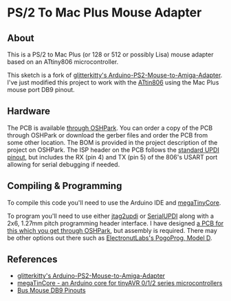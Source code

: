 # PS/2 To Mac Plus Mouse Adapter

## About
This is a PS/2 to Mac Plus (or 128 or 512 or possibly Lisa) mouse adapter based on an ATtiny806 microcontroller. 

This sketch is a fork of [glitterkitty's Arduino-PS2-Mouse-to-Amiga-Adapter](https://github.com/glitterkitty/Arduino-PS2-Mouse-to-Amiga-Adapter). I've just modified this project to work with the [ATtin806](https://www.microchip.com/en-us/product/attiny806) using the Mac Plus mouse port DB9 pinout. 

## Hardware
The PCB is available [through OSHPark](https://oshpark.com/shared_projects/Ghm76ref). You can order a copy of the PCB through OSHPark or download the gerber files and order the PCB from some other location. The BOM is provided in the project description of the project on OSHPark. The ISP header on the PCB follows the [standard UPDI pinout](https://onlinedocs.microchip.com/pr/GUID-DDB0017E-84E3-4E77-AAE9-7AC4290E5E8B-en-US-4/index.html?GUID-9B349315-2842-4189-B88C-49F4E1055D7F), but includes the RX (pin 4) and TX (pin 5) of the 806's USART port allowing for serial debugging if needed. 

## Compiling & Programming

To compile this code you'll need to use the Arduino IDE and [megaTinyCore](https://github.com/SpenceKonde/megaTinyCore).

To program you'll need to use either [jtag2updi](https://github.com/SpenceKonde/jtag2updi) or [SerialUPDI](https://github.com/SpenceKonde/megaTinyCore#UPDI-Programming) along with a 2x6, 1.27mm pitch programming header interface. I have designed [a PCB for this which you get through OSHPark](https://oshpark.com/shared_projects/KFOWave7), but assembly is required. There may be other options out there such as [ElectronutLabs's PogoProg, Model D](https://gitlab.com/electronutlabs-public/ElectronutLabs-PogoProg).

## References
 
* [glitterkitty's Arduino-PS2-Mouse-to-Amiga-Adapter](https://github.com/glitterkitty/Arduino-PS2-Mouse-to-Amiga-Adapter)
* [megaTinCore - an Arduino core for tinyAVR 0/1/2 series microcontrollers](https://github.com/SpenceKonde/megaTinyCore)
* [Bus Mouse DB9 Pinouts](https://deskthority.net/wiki/Bus_mouse)
